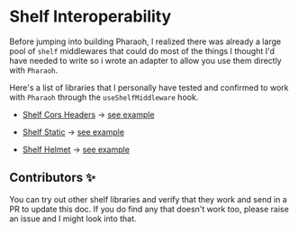 # Shelf Interoperability

Before jumping into building Pharaoh, I realized there was already a large pool of `shelf` middlewares that could do most of the things I thought I'd have needed to write so i wrote an adapter to allow you use them directly with `Pharaoh`.

Here's a list of libraries that I personally have tested and confirmed to work with `Pharaoh` through the `useShelfMiddleware` hook.

- [Shelf Cors Headers](https://pub.dev/packages/shelf_cors_headers) -> [see example](https://github.com/codekeyz/pharaoh/tree/main/pharaoh_examples/lib/shelf_middleware/cors.dart)

- [Shelf Static](https://pub.dev/packages/shelf_static) -> [see example](https://github.com/codekeyz/pharaoh/tree/main/pharaoh_examples/lib/serve_files_2/index.dart)

- [Shelf Helmet](https://pub.dev/packages/shelf_helmet) -> [see example](https://github.com/codekeyz/pharaoh/tree/main/pharaoh_examples/lib/shelf_middleware/helmet.dart)

## Contributors ✨

You can try out other shelf libraries and verify that they work and send in a PR to update this doc. If you do find any that doesn't work too, please raise an issue and I might look into that.
